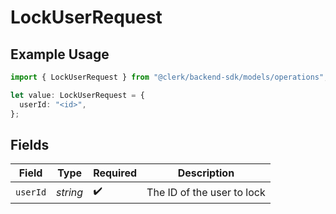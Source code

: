 # LockUserRequest

## Example Usage

```typescript
import { LockUserRequest } from "@clerk/backend-sdk/models/operations";

let value: LockUserRequest = {
  userId: "<id>",
};
```

## Fields

| Field                      | Type                       | Required                   | Description                |
| -------------------------- | -------------------------- | -------------------------- | -------------------------- |
| `userId`                   | *string*                   | :heavy_check_mark:         | The ID of the user to lock |